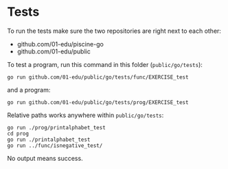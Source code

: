 # Tests

To run the tests make sure the two repositories are right next to each other:

- github.com/01-edu/piscine-go
- github.com/01-edu/public

To test a program, run this command in this folder (`public/go/tests`):

```
go run github.com/01-edu/public/go/tests/func/EXERCISE_test
```

and a program:

```
go run github.com/01-edu/public/go/tests/prog/EXERCISE_test
```

Relative paths works anywhere within `public/go/tests`:

```
go run ./prog/printalphabet_test
cd prog
go run ./printalphabet_test
go run ../func/isnegative_test/
```

No output means success.
